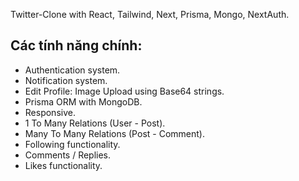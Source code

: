Twitter-Clone with React, Tailwind, Next, Prisma, Mongo, NextAuth.

## Các tính năng chính:
- Authentication system.
- Notification system.
- Edit Profile: Image Upload using Base64 strings.
- Prisma ORM with MongoDB.
- Responsive.
- 1 To Many Relations (User - Post).
- Many To Many Relations (Post - Comment).
- Following functionality.
- Comments / Replies.
- Likes functionality.
